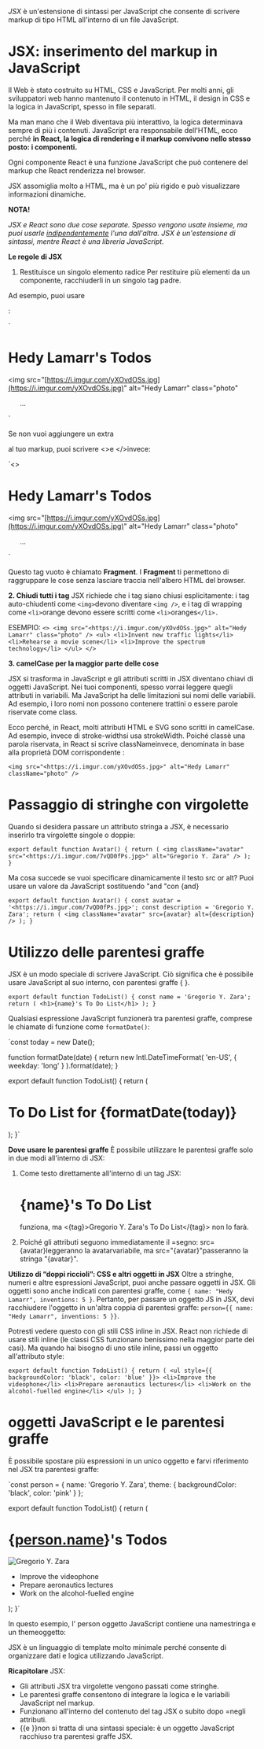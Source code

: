 _JSX_ è un'estensione di sintassi per JavaScript che consente di scrivere markup di tipo HTML all'interno di un file JavaScript.

# **JSX: inserimento del markup in JavaScript**

Il Web è stato costruito su HTML, CSS e JavaScript. Per molti anni, gli sviluppatori web hanno mantenuto il contenuto in HTML, il design in CSS e la logica in JavaScript, spesso in file separati.

Ma man mano che il Web diventava più interattivo, la logica determinava sempre di più i contenuti. JavaScript era responsabile dell'HTML, ecco perché **in React, la logica di rendering e il markup convivono nello stesso posto: i componenti.**

Ogni componente React è una funzione JavaScript che può contenere del markup che React renderizza nel browser.

JSX assomiglia molto a HTML, ma è un po' più rigido e può visualizzare informazioni dinamiche.

**NOTA!**

_JSX e React sono due cose separate. Spesso vengono usate insieme, ma puoi usarle [indipendentemente](https://reactjs.org/blog/2020/09/22/introducing-the-new-jsx-transform.html#whats-a-jsx-transform) l'una dall'altra. JSX è un'estensione di sintassi, mentre React è una libreria JavaScript._

**Le regole di JSX**

1. Restituisce un singolo elemento radice Per restituire più elementi da un componente, racchiuderli in un singolo tag padre.

Ad esempio, puoi usare <div>:

`<div> <h1>Hedy Lamarr's Todos</h1> <img src="[https://i.imgur.com/yXOvdOSs.jpg](https://i.imgur.com/yXOvdOSs.jpg)" alt="Hedy Lamarr" class="photo"

<ul> ... </ul> </div>`

Se non vuoi aggiungere un extra <div>al tuo markup, puoi scrivere <>e </>invece:

`<> <h1>Hedy Lamarr's Todos</h1> <img src="[https://i.imgur.com/yXOvdOSs.jpg](https://i.imgur.com/yXOvdOSs.jpg)" alt="Hedy Lamarr" class="photo"

<ul> ... </ul> </>`

Questo tag vuoto è chiamato **Fragment**. I **Fragment** ti permettono di raggruppare le cose senza lasciare traccia nell'albero HTML del browser.

**2. Chiudi tutti i tag** JSX richiede che i tag siano chiusi esplicitamente: i tag auto-chiudenti come `<img>`devono diventare `<img />`, e i tag di wrapping come `<li>`orange devono essere scritti come `<li>`oranges`</li>.`

ESEMPIO: `<> <img src="<https://i.imgur.com/yXOvdOSs.jpg>" alt="Hedy Lamarr" class="photo" /> <ul> <li>Invent new traffic lights</li> <li>Rehearse a movie scene</li> <li>Improve the spectrum technology</li> </ul> </>`

**3. camelCase per la maggior parte delle cose**

JSX si trasforma in JavaScript e gli attributi scritti in JSX diventano chiavi di oggetti JavaScript. Nei tuoi componenti, spesso vorrai leggere quegli attributi in variabili. Ma JavaScript ha delle limitazioni sui nomi delle variabili. Ad esempio, i loro nomi non possono contenere trattini o essere parole riservate come class.

Ecco perché, in React, molti attributi HTML e SVG sono scritti in camelCase. Ad esempio, invece di stroke-widthsi usa strokeWidth. Poiché classè una parola riservata, in React si scrive classNameinvece, denominata in base alla proprietà DOM corrispondente :

`<img src="<https://i.imgur.com/yXOvdOSs.jpg>" alt="Hedy Lamarr" className="photo" />`

# **Passaggio di stringhe con virgolette**

Quando si desidera passare un attributo stringa a JSX, è necessario inserirlo tra virgolette singole o doppie:

`export default function Avatar() { return ( <img className="avatar" src="<https://i.imgur.com/7vQD0fPs.jpg>" alt="Gregorio Y. Zara" /> ); }`

Ma cosa succede se vuoi specificare dinamicamente il testo src or alt? Puoi usare un valore da JavaScript sostituendo "and "con {and}

`export default function Avatar() { const avatar = '<https://i.imgur.com/7vQD0fPs.jpg>'; const description = 'Gregorio Y. Zara'; return ( <img className="avatar" src={avatar} alt={description} /> ); }`

# **Utilizzo delle parentesi graffe**

JSX è un modo speciale di scrivere JavaScript. Ciò significa che è possibile usare JavaScript al suo interno, con parentesi graffe { }.

`export default function TodoList() { const name = 'Gregorio Y. Zara'; return ( <h1>{name}'s To Do List</h1> ); }`

Qualsiasi espressione JavaScript funzionerà tra parentesi graffe, comprese le chiamate di funzione come `formatDate()`:

`const today = new Date();

function formatDate(date) { return new Intl.DateTimeFormat( 'en-US', { weekday: 'long' } ).format(date); }

export default function TodoList() { return ( <h1>To Do List for {formatDate(today)}</h1> ); }`

**Dove usare le parentesi graffe** È possibile utilizzare le parentesi graffe solo in due modi all'interno di JSX:

1. Come testo direttamente all'interno di un tag JSX: <h1>{name}'s To Do List</h1>funziona, ma <{tag}>Gregorio Y. Zara's To Do List</{tag}> non lo farà.
    
2. Poiché gli attributi seguono immediatamente il =segno: src={avatar}leggeranno la avatarvariabile, ma src="{avatar}"passeranno la stringa "{avatar}".
    

**Utilizzo di “doppi riccioli”: CSS e altri oggetti in JSX** Oltre a stringhe, numeri e altre espressioni JavaScript, puoi anche passare oggetti in JSX. Gli oggetti sono anche indicati con parentesi graffe, come `{ name: "Hedy Lamarr", inventions: 5 }`. Pertanto, per passare un oggetto JS in JSX, devi racchiudere l'oggetto in un'altra coppia di parentesi graffe: `person={{ name: "Hedy Lamarr", inventions: 5 }}`.

Potresti vedere questo con gli stili CSS inline in JSX. React non richiede di usare stili inline (le classi CSS funzionano benissimo nella maggior parte dei casi). Ma quando hai bisogno di uno stile inline, passi un oggetto all'attributo style:

`export default function TodoList() { return ( <ul style={{ backgroundColor: 'black', color: 'blue' }}> <li>Improve the videophone</li> <li>Prepare aeronautics lectures</li> <li>Work on the alcohol-fuelled engine</li> </ul> ); }`

# **oggetti JavaScript e le parentesi graffe**

È possibile spostare più espressioni in un unico oggetto e farvi riferimento nel JSX tra parentesi graffe:

`const person = { name: 'Gregorio Y. Zara', theme: { backgroundColor: 'black', color: 'pink' } };

export default function TodoList() { return ( <div style={person.theme}> <h1>{[person.name](http://person.name)}'s Todos</h1> <img className="avatar" src="[https://i.imgur.com/7vQD0fPs.jpg](https://i.imgur.com/7vQD0fPs.jpg)" alt="Gregorio Y. Zara" /> <ul> <li>Improve the videophone</li> <li>Prepare aeronautics lectures</li> <li>Work on the alcohol-fuelled engine</li> </ul> </div> ); }`

In questo esempio, l' person oggetto JavaScript contiene una namestringa e un themeoggetto:

JSX è un linguaggio di template molto minimale perché consente di organizzare dati e logica utilizzando JavaScript.

**Ricapitolare** JSX:

- Gli attributi JSX tra virgolette vengono passati come stringhe.
- Le parentesi graffe consentono di integrare la logica e le variabili JavaScript nel markup.
- Funzionano all'interno del contenuto del tag JSX o subito dopo =negli attributi.
- {{e }}non si tratta di una sintassi speciale: è un oggetto JavaScript racchiuso tra parentesi graffe JSX.